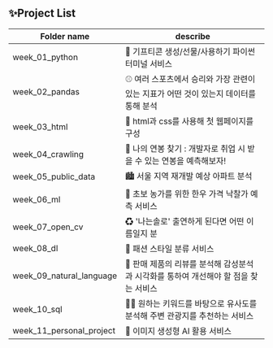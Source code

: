 ## ✨Project List

| Folder name | describe |
| --- | --- |
| week_01_python | 📕 기프티콘 생성/선물/사용하기 파이썬 터미널 서비스 |
| week_02_pandas | ⚾ 여러 스포츠에서 승리와 가장 관련이 있는 지표가 어떤 것이 있는지 데이터를 통해 분석 |
| week_03_html | 🎀 html과 css를 사용해 첫 웹페이지를 구성 |
| week_04_crawling | 🔎 나의 연봉 찾기 : 개발자로 취업 시 받을 수 있는 연봉을 예측해보자! |
| week_05_public_data | 🏙 서울 지역 재개발 예상 아파트 분석 |
| week_06_ml | 🍖 초보 농가를 위한 한우 가격 낙찰가 예측 서비스 |
| week_07_open_cv | ♻ '나는솔로' 출연하게 된다면 어떤 이름일지 분 |
| week_08_dl | 👕 패션 스타일 분류 서비스 |
| week_09_natural_language | 🎹 판매 제품의 리뷰를 분석해 감성분석과 시각화를 통하여 개선해야 할 점을 찾는 서비스 |
| week_10_sql | 🕵🏻 원하는 키워드를 바탕으로 유사도를 분석해 주변 관광지를 추천하는 서비스 |
| week_11_personal_project | 🪷 이미지 생성형 AI 활용 서비스 |
